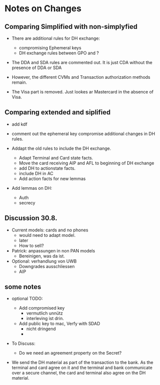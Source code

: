 # Notes on Changes

## Comparing Simplified with non-simplyfied

- There are additional rules for DH exchange:
    - compromising Ephemeral keys
    - DH exchange rules between GPO and ?

- The DDA and SDA rules are commented out. It is just CDA without the presence of DDA or SDA

- However, the different CVMs and Transaction authorization methods remain.

- The Visa part is removed. Just lookes ar Mastercard in the absence of Visa.

 
## Comparing extended and siplified

- add kdf

- comment out the ephemeral key compromise
additional changes in DH rules.

- Addapt the old rules to include the DH exchange.
    - Adapt Terminal and Card state facts.
    - Move the card receiving AIP and AFL to beginning of DH exchange
    - add DH to actionstate facts.
    - include DH in AC
    - Add action facts for new lemmas

- Add lemmas on DH:
    - Auth
    - secrecy


## Discussion 30.8.
- Current models: cards and no phones
    - would need to adapt model.
    - later
    - How to sell?
- Patrick: anpassungen in non PAN models
    - Bereinigen, was da ist.
- Optional: verhandlung von UWB
    - Downgrades ausschliessen
    - AIP

## some notes
- optional TODO:
    - Add compromised key
        - vermutlich unnütz
        - interleving ist drin.
    - Add public key to mac, Verfy with SDAD
        - nicht dringend
        - 

- To Discuss: 
    - Do we need an agreement property on the Secret?


- We send the DH material as part of the transaction to the bank. As the terminal and card agree on it and the terminal and bank communicate over a secure channel, the card and terminal also agree on the DH material.
